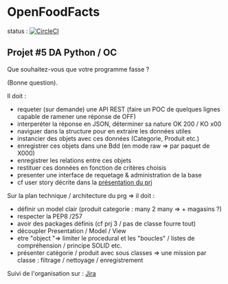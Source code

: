 # OpenFoodFacts

status : [![CircleCI](https://circleci.com/gh/jean-charles-gibier/OpenFoodFacts.svg?style=shield)](https://app.circleci.com/pipelines/github/jean-charles-gibier/OpenFoodFacts)

## Projet #5 DA Python / OC
 Que souhaitez-vous que votre programme fasse ?

(Bonne question).

Il doit :
- requeter (sur demande) une API REST (faire un POC de quelques lignes capable de ramener une réponse de OFF)
- interperéter la réponse en JSON, déterminer sa nature OK 200 / KO x00
- naviguer dans la structure pour en extraire les données utiles
- instancier des objets avec ces données (Categorie, Produit etc.)
- enregistrer ces objets dans une Bdd (en mode raw => par paquet de X000)
- enregistrer les relations entre ces objets
- restituer ces données en fonction de critères choisis
- presenter une interface de requetage & administration de la base 
- cf user story décrite dans la [présentation du prj](https://openclassrooms.com/fr/projects/157/assignment) 

Sur la plan technique / architecture du prg 
=> il doit :
- définir un model clair (produit categorie : many 2 many  => + magasins ?) 
- respecter la PEP8 /257
- avoir des packages définis (cf prj 3 / pas de classe fourre tout)
- découpler Presentation  / Model / View 
- etre "object "=> limiter le procedural et les "boucles" / listes de compréhension / principe SOLID etc.
- présenter catégorie / produit avec sous classes => une mission par classe : filtrage / nettoyage / enregistrement 

Suivi de l'organisation sur :
[ Jira ](https://jcgibierscompany.atlassian.net/jira/software/projects/CO/boards/2)
